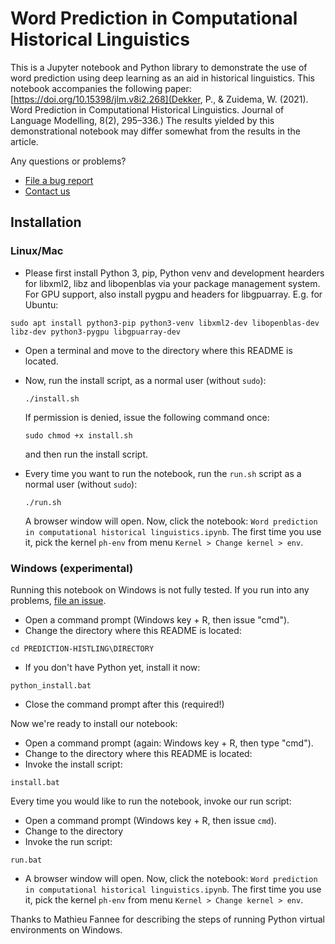 # Word Prediction in Computational Historical Linguistics
This is a Jupyter notebook and Python library to demonstrate the use of word prediction using deep learning as an aid in historical linguistics. This notebook accompanies the following paper: [https://doi.org/10.15398/jlm.v8i2.268](Dekker, P., & Zuidema, W. (2021). Word Prediction in Computational Historical Linguistics. Journal of Language Modelling, 8(2), 295–336.) The results yielded by this demonstrational notebook may differ somewhat from the results in the article.

Any questions or problems?
 * [File a bug report](https://github.com/peterdekker/prediction-histling/issues)
 * [Contact us](https://peterdekker.eu/#contact)

## Installation
### Linux/Mac

* Please first install Python 3, pip, Python venv and development hearders for libxml2, libz and libopenblas via your package management system. For GPU support, also install pygpu and headers for libgpuarray. E.g. for Ubuntu:
 ```
 sudo apt install python3-pip python3-venv libxml2-dev libopenblas-dev libz-dev python3-pygpu libgpuarray-dev
 ```
* Open a terminal and move to the directory where this README is located.
* Now, run the install script, as a normal user (without `sudo`):
   ```
   ./install.sh
   ```
   If permission is denied, issue the following command once:
   ```
   sudo chmod +x install.sh
   ```
   and then run the install script.

 * Every time you want to run the notebook, run the `run.sh` script as a normal user (without `sudo`):
   ```
   ./run.sh
   ```
   A browser window will open. Now, click the notebook: `Word prediction in computational historical linguistics.ipynb`. The first time you use it, pick the kernel `ph-env` from menu `Kernel > Change kernel > env`.


### Windows (experimental)
Running this notebook on Windows is not fully tested. If you run into any problems, [file an issue](https://github.com/peterdekker/prediction-histling/issues).

 * Open a command prompt (Windows key + R, then issue "cmd").
 * Change the directory where this README is located:
 ```
 cd PREDICTION-HISTLING\DIRECTORY
 ```
 * If you don't have Python yet, install it now:
 ```
 python_install.bat
 ```
 * Close the command prompt after this (required!)

Now we're ready to install our notebook:
 * Open a command prompt (again: Windows key + R, then type "cmd").
 * Change to the directory where this README is located: 
 * Invoke the install script:
 ```
 install.bat
 ```

Every time you would like to run the notebook, invoke our run script:
 * Open a command prompt (Windows key + R, then issue `cmd`).
 * Change to the directory
 * Invoke the run script:
 ```
 run.bat
 ```
 * A browser window will open. Now, click the notebook: `Word prediction in computational historical linguistics.ipynb`. The first time you use it, pick the kernel `ph-env` from menu `Kernel > Change kernel > env`.

 Thanks to Mathieu Fannee for describing the steps of running Python virtual environments on Windows.

